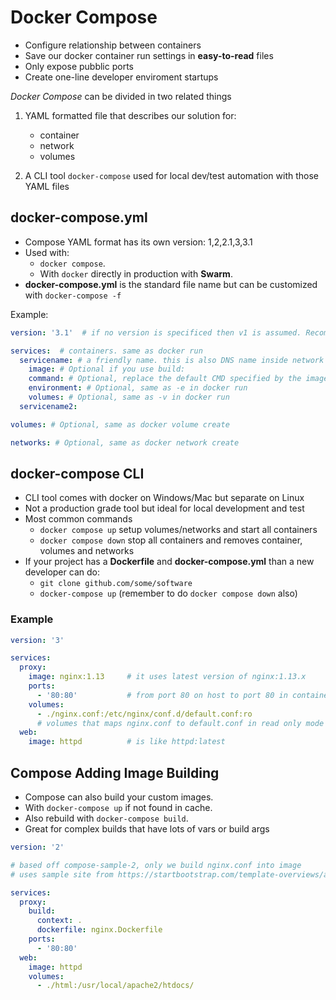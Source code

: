 # Docker Compose

- Configure relationship between containers
- Save our docker container run settings in **easy-to-read** files
- Only expose pubblic ports
- Create one-line developer enviroment startups

*Docker Compose* can be divided in two related things

1. YAML formatted file that describes our solution for:
    - container
    - network
    - volumes

2. A CLI tool `docker-compose` used for local dev/test automation with those 
   YAML files

## docker-compose.yml

- Compose YAML format has its own version: 1,2,2.1,3,3.1
- Used with:
  - `docker compose`.
  - With `docker` directly in production with **Swarm**.
- **docker-compose.yml** is the standard file name but can be customized
  with `docker-compose -f`

Example: 

```yaml
version: '3.1'  # if no version is specificed then v1 is assumed. Recommend v2 minimum

services:  # containers. same as docker run
  servicename: # a friendly name. this is also DNS name inside network
    image: # Optional if you use build:
    command: # Optional, replace the default CMD specified by the image
    environment: # Optional, same as -e in docker run
    volumes: # Optional, same as -v in docker run
  servicename2:

volumes: # Optional, same as docker volume create

networks: # Optional, same as docker network create
```

## docker-compose CLI

- CLI tool comes with docker on Windows/Mac but separate on Linux
- Not a production grade tool but ideal for local development and test
- Most common commands
  - `docker compose up` setup volumes/networks and start all containers
  - `docker compose down` stop all containers and removes container, volumes
  and networks
- If your project has a **Dockerfile** and **docker-compose.yml** than a new developer can
  do:
  - `git clone github.com/some/software`
  - `docker-compose up` (remember to do `docker compose down` also)

### Example

```yaml
version: '3'

services: 
  proxy:
    image: nginx:1.13     # it uses latest version of nginx:1.13.x
    ports: 
      - '80:80'           # from port 80 on host to port 80 in container
    volumes: 
      - ./nginx.conf:/etc/nginx/conf.d/default.conf:ro
      # volumes that maps nginx.conf to default.conf in read only mode
  web:
    image: httpd          # is like httpd:latest
```

## Compose Adding Image Building

- Compose can also build your custom images.
- With `docker-compose up` if not found in cache.
- Also rebuild with `docker-compose build`.
- Great for complex builds that have lots of vars or build args

```yaml
version: '2'

# based off compose-sample-2, only we build nginx.conf into image
# uses sample site from https://startbootstrap.com/template-overviews/agency/

services:
  proxy:
    build:
      context: .
      dockerfile: nginx.Dockerfile
    ports:
      - '80:80'
  web:
    image: httpd
    volumes:
      - ./html:/usr/local/apache2/htdocs/
```